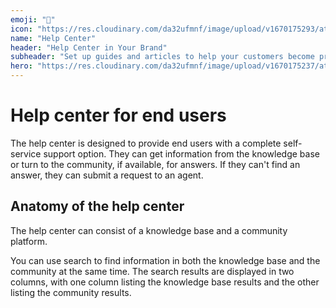 ```yaml
---
emoji: "🛟"
icon: "https://res.cloudinary.com/da32ufmnf/image/upload/v1670175293/atlas-2.0/iimikcipq0aatq4hkp3g.png"
name: "Help Center"
header: "Help Center in Your Brand"
subheader: "Set up guides and articles to help your customers become pro’s with your product’s offering – all in your company’s brand."
hero: "https://res.cloudinary.com/da32ufmnf/image/upload/v1670175237/atlas-2.0/gfoq2fzg1okr7o7oghry.png"
---
```


# Help center for end users

The help center is designed to provide end users with a complete self-service support option. They can get information from the knowledge base or turn to the community, if available, for answers. If they can't find an answer, they can submit a request to an agent.

## Anatomy of the help center

The help center can consist of a knowledge base and a community platform.

You can use search to find information in both the knowledge base and the community at the same time. The search results are displayed in two columns, with one column listing the knowledge base results and the other listing the community results.
